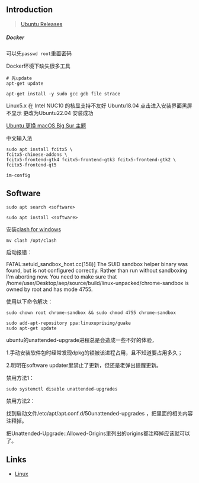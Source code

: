 ## Introduction

> [Ubuntu Releases](https://mirrors.tuna.tsinghua.edu.cn/ubuntu-releases/)



##### **Docker**

可以先`passwd root`重置密码

Docker环境下缺失很多工具

```shell
# 先update
apt-get update

apt-get install -y sudo gcc gdb file strace

```

Linux5.x 在 Intel NUC10 的核显支持不友好 Ubuntu18.04 点击进入安装界面黑屏不显示 更改为Ubuntu22.04 安装成功



[Ubuntu 更换 macOS Big Sur 主题](https://www.cnblogs.com/Undefined443/p/18133703)



中文输入法

```shell
sudo apt install fcitx5 \
fcitx5-chinese-addons \
fcitx5-frontend-gtk4 fcitx5-frontend-gtk3 fcitx5-frontend-gtk2 \
fcitx5-frontend-qt5

im-config
```








## Software

```shell
sudo apt search <software>
```

```shell
sudo apt install <software>
```





安装[clash for windows](https://github.com/MGod-monkey/clash-for-all-backup/releases/download/v0.20.39/Clash.for.Windows-0.20.39-x64-linux.tar.gz)

```shell
mv clash /opt/clash
```





启动报错：

FATAL:setuid_sandbox_host.cc(158)] The SUID sandbox helper binary was found, but is not configured correctly. Rather than run without  sandboxing I'm aborting now. You need to make sure that  /home/user/Desktop/aep/source/build/linux-unpacked/chrome-sandbox is  owned by root and has mode 4755.

使用以下命令解决：

```shell
sudo chown root chrome-sandbox && sudo chmod 4755 chrome-sandbox
```





```shell
sudo add-apt-repository ppa:linuxuprising/guake
sudo apt-get update
```



ubuntu的unattended-upgrade进程总是会造成一些不好的体验，

1.手动安装软件包时经常发现dpkg的锁被该进程占用，且不知道要占用多久；

2.明明在software updater里禁止了更新，但还是老弹出提醒更新。

禁用方法1：

```shell
sudo systemctl disable unattended-upgrades
```

禁用方法2：

找到启动文件/etc/apt/apt.conf.d/50unattended-upgrades ，把里面的相关内容注释掉。

把Unattended-Upgrade::Allowed-Origins里列出的origins都注释掉应该就可以了。











## Links


- [Linux](/docs/CS/OS/Linux/Linux.md)